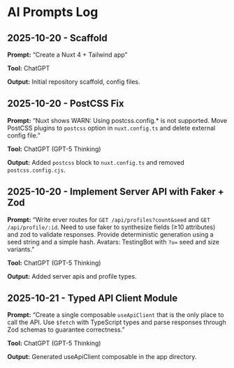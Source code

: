 # AI Prompts Log

## 2025-10-20 - Scaffold

**Prompt:** “Create a Nuxt 4 + Tailwind app”

**Tool:** ChatGPT

**Output:** Initial repository scaffold, config files.

## 2025-10-20 - PostCSS Fix

**Prompt:** “Nuxt shows WARN: Using postcss.config.\* is not supported. Move PostCSS plugins to `postcss` option in `nuxt.config.ts` and delete external config file.”

**Tool:** ChatGPT (GPT-5 Thinking)

**Output:** Added `postcss` block to `nuxt.config.ts` and removed `postcss.config.cjs`.

## 2025-10-20 - Implement Server API with Faker + Zod

**Prompt:** “Write erver routes for `GET /api/profiles?count&seed` and `GET /api/profile/:id`. Need to use faker to synthesize fields (≥10 attributes) and zod to validate responses. Provide deterministic generation using a seed string and a simple hash. Avatars: TestingBot with `?u=` seed and size variants.”

**Tool:** ChatGPT (GPT-5 Thinking)

**Output:** Added server apis and profile types.

## 2025-10-21 - Typed API Client Module

**Prompt:** “Create a single composable `useApiClient` that is the only place to call the API. Use `$fetch` with TypeScript types and parse responses through Zod schemas to guarantee correctness.”

**Tool:** ChatGPT (GPT-5 Thinking)

**Output:** Generated useApiClient composable in the app directory.
